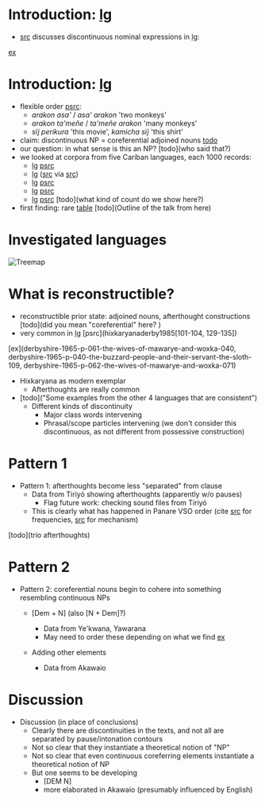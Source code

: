 # Introduction: [lg](pan)
* [src](payne1993nonconfigurationality) discusses discontinuous nominal expressions in [lg](pan):

[ex](pan-0,pan-1,pan-2,pan-3)


# Introduction: [lg](pan)

* flexible order [psrc](payne1993nonconfigurationality[128]):
    * *arakon asa'* / *asa' arakon* 'two monkeys'
    * *arakon ta'meñe* / *ta'meñe arakon* 'many monkeys'
    * *sïj perikura* 'this movie', *kamicha sïj* 'this shirt'
* claim: discontinuous NP = coreferential adjoined nouns [todo](what?)
* our question: in what sense is this an NP? [todo](who said that?)
* we looked at corpora from five Cariban languages, each 1000 records:
    * [lg](tri) [psrc](meiraDBtrio)
    * [lg](hix) ([src](derbyshire1965textos) via [src](meiraDBhixka))
    * [lg](mak) [psrc](caceresDByekwana)
    * [lg](aka) [psrc](caesarDBakawaio)
    * [lg](yab) [psrc](caceres2020flex)
[todo](what kind of count do we show here?)
* first finding: rare
[table](basic-counts)
[todo](Outline of the talk from here)

# Investigated languages
![Treemap](figures/map.svg)

# What is reconstructible?
*  reconstructible prior state: adjoined nouns, afterthought constructions [todo](did you mean "coreferential" here? )
* very common in [lg](hix) [psrc](hixkaryanaderby1985[101-104, 129-135])

[ex](derbyshire-1965-p-061-the-wives-of-mawarye-and-woxka-040,
derbyshire-1965-p-040-the-buzzard-people-and-their-servant-the-sloth-109,
derbyshire-1965-p-062-the-wives-of-mawarye-and-woxka-071)

   *  Hixkaryana as modern exemplar
      * Afterthoughts are really common
   *  [todo]("Some examples from the other 4 languages that are consistent")
      * Different kinds of discontinuity
         *  Major class words intervening
         *  Phrasal/scope particles intervening (we don't consider this discontinuous, as not different from possessive construction)


# Pattern 1
*  Pattern 1: afterthoughts become less "separated" from clause
   *  Data from Tiriyó showing afterthoughts (apparently w/o pauses)
      * Flag future work: checking sound files from Tiriyó
   * This is clearly what has happened in Panare VSO order (cite [src](payne1994ovs) for frequencies, [src](gildea2000vpgenesis) for mechanism)

[todo](trio afterthoughts)

# Pattern 2
* Pattern 2: coreferential nouns begin to cohere into something resembling continuous NPs
   * [Dem + N] (also [N + Dem]?)
      * Data from Ye'kwana, Yawarana
      * May need to order these depending on what we find
[ex](ctorat-34)

   * Adding other elements
      * Data from Akawaio

# Discussion
* Discussion (in place of conclusions)
   * Clearly there are discontinuities in the texts, and not all are separated by pause/intonation contours
   * Not so clear that they instantiate a theoretical notion of "NP"
   * Not so clear that even continuous coreferring elements instantiate a theoretical notion of NP
   * But one seems to be developing
      * [DEM N]
      * more elaborated in Akawaio (presumably influenced by English)
